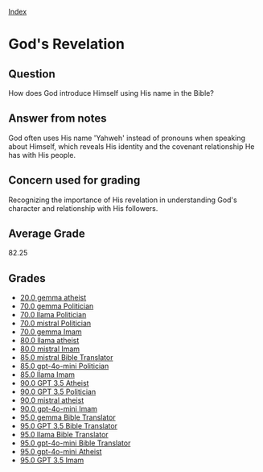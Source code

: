 
[Index](../../index.md)
# God's Revelation
## Question
How does God introduce Himself using His name in the Bible?

## Answer from notes
God often uses His name 'Yahweh' instead of pronouns when speaking about Himself, which reveals His identity and the covenant relationship He has with His people.

## Concern used for grading
Recognizing the importance of His revelation in understanding God's character and relationship with His followers.

## Average Grade
82.25

## Grades
 * [20.0 gemma atheist](../answers/gemma_atheist/God's_Revelation.md)
 * [70.0 gemma Politician](../answers/gemma_Politician/God's_Revelation.md)
 * [70.0 llama Politician](../answers/llama_Politician/God's_Revelation.md)
 * [70.0 mistral Politician](../answers/mistral_Politician/God's_Revelation.md)
 * [70.0 gemma Imam](../answers/gemma_Imam/God's_Revelation.md)
 * [80.0 llama atheist](../answers/llama_atheist/God's_Revelation.md)
 * [80.0 mistral Imam](../answers/mistral_Imam/God's_Revelation.md)
 * [85.0 mistral Bible Translator](../answers/mistral_Bible_Translator/God's_Revelation.md)
 * [85.0 gpt-4o-mini Politician](../answers/gpt-4o-mini_Politician/God's_Revelation.md)
 * [85.0 llama Imam](../answers/llama_Imam/God's_Revelation.md)
 * [90.0 GPT 3.5 Atheist](../answers/GPT_3.5_Atheist/God's_Revelation.md)
 * [90.0 GPT 3.5 Politician](../answers/GPT_3.5_Politician/God's_Revelation.md)
 * [90.0 mistral atheist](../answers/mistral_atheist/God's_Revelation.md)
 * [90.0 gpt-4o-mini Imam](../answers/gpt-4o-mini_Imam/God's_Revelation.md)
 * [95.0 gemma Bible Translator](../answers/gemma_Bible_Translator/God's_Revelation.md)
 * [95.0 GPT 3.5 Bible Translator](../answers/GPT_3.5_Bible_Translator/God's_Revelation.md)
 * [95.0 llama Bible Translator](../answers/llama_Bible_Translator/God's_Revelation.md)
 * [95.0 gpt-4o-mini Bible Translator](../answers/gpt-4o-mini_Bible_Translator/God's_Revelation.md)
 * [95.0 gpt-4o-mini Atheist](../answers/gpt-4o-mini_Atheist/God's_Revelation.md)
 * [95.0 GPT 3.5 Imam](../answers/GPT_3.5_Imam/God's_Revelation.md)
